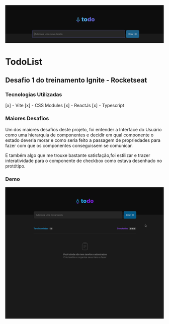 <img src='./Captura de tela de 2022-11-05 14-49-02.png'>

# TodoList
## Desafio 1 do treinamento Ignite - Rocketseat


### Tecnologias Utilizadas

[x] - Vite 
[x] - CSS Modules
[x] - ReactJs
[x] - Typescript

### Maiores Desafios 

Um dos maiores desafios deste projeto, foi entender a Interface do Usuário como uma hierarquia de componentes e decidir em qual componente o estado deveria morar e como seria feito a passagem de propriedades para fazer com que os componentes conseguissem se comunicar. 

E também algo que me trouxe bastante satisfação,foi estilizar e trazer interatividade para o componente de checkbox como estava desenhado no protótipo.

### Demo

<p style={{text-align="center"}}>
  <img src="./Peek 05-11-2022 16-09.gif"/>
</p>
